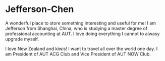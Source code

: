 # Jefferson-Chen
A wonderful place to store something interesting and useful for me!
I am Jefferson from Shanghai, China, who is studying a master degree of professional accounting at AUT. I love doing everything I cannot to alwasy upgrade myself. 

I love New Zealand and kiwis!
I want to travel all over the world one day.
I am President of AUT ACG Club and Vice President of AUT NOW Club.
